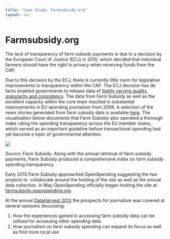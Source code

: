 ```yaml
---
title: "Case Study: Farmsubsidy.org"
layout: osi
---
```


# Farmsubsidy.org

The lack of transparency of farm subsidy payments is due to a decision
by the European Court of Justice (ECJ) in 2010, which decided that
individual farmers should have the right to privacy when receiving funds
from the CAP.

Due to this decision by the ECJ, there is currently little room for
legislative improvements to transparency within the CAP. The ECJ
decision has de facto enabled governments to release data of [highly
varying quality, granularity and
consistency](http://farmsubsidy.org/news/features/2012-data-harvest/).
The data from Farm Subsidy as well as the excellent capacity within the
core team resulted in substantial improvements in EU spending journalism
from 2006. A selection of the news stories generated from farm subsidy
data is available [here](http://farmsubsidy.openspending.org/news/). The
visualisation below documents that Farm Subsidy also operated a thorough
index rating the spending transparency across the EU member states,
which served as an important guideline before transactional spending had
yet become a topic of governmental attention.

![](http://placehold.it/500x500&text=Farm%20Subsidy)

Source: Farm Subsidy. Along with the annual retrieval of farm subsidy
payments, Farm Subsidy produced a comprehensive index on farm subsidy
spending transparency.

Early 2013 Farm Subsidy approached OpenSpending suggesting the two
projects to  collaborate around the hosting of the site as well as the
annual data collection. In May OpenSpending officially began hosting the
site at
[farmsubsidy.openspending.org](http://farmsubsidy.openspending.org).

At the annual [DataHarvest
2013](http://www.journalismfund.eu/dataharvest13) the prospects for
journalism was covered at several sessions discussing:

1.  How the experiences gained in accessing farm subsidy data can be
    utilised for accessing other spending data
2.  How journalism on farm subsidy spending can expand its focus as well
    as find more local use

